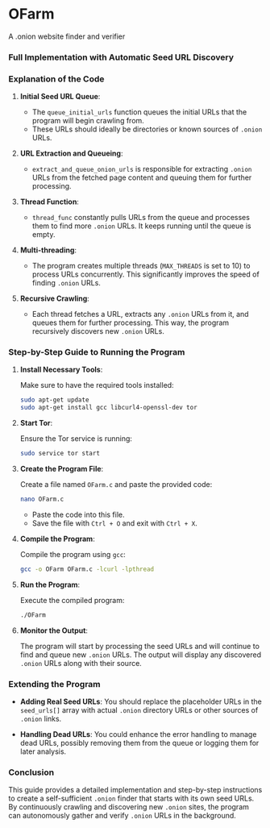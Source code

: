 # OFarm
A .onion website finder and verifier


### Full Implementation with Automatic Seed URL Discovery

### Explanation of the Code

1. **Initial Seed URL Queue**:
    - The `queue_initial_urls` function queues the initial URLs that the program will begin crawling from. 
    - These URLs should ideally be directories or known sources of `.onion` URLs.
    
2. **URL Extraction and Queueing**:
    - `extract_and_queue_onion_urls` is responsible for extracting `.onion` URLs from the fetched page content and queuing them for further processing.

3. **Thread Function**:
    - `thread_func` constantly pulls URLs from the queue and processes them to find more `.onion` URLs. It keeps running until the queue is empty.

4. **Multi-threading**:
    - The program creates multiple threads (`MAX_THREADS` is set to 10) to process URLs concurrently. This significantly improves the speed of finding `.onion` URLs.

5. **Recursive Crawling**:
    - Each thread fetches a URL, extracts any `.onion` URLs from it, and queues them for further processing. This way, the program recursively discovers new `.onion` URLs.

### Step-by-Step Guide to Running the Program

1. **Install Necessary Tools**:

    Make sure to have the required tools installed:

    ```bash
    sudo apt-get update
    sudo apt-get install gcc libcurl4-openssl-dev tor
    ```

2. **Start Tor**:

    Ensure the Tor service is running:

    ```bash
    sudo service tor start
    ```

3. **Create the Program File**:

    Create a file named `OFarm.c` and paste the provided code:

    ```bash
    nano OFarm.c
    ```

    - Paste the code into this file.
    - Save the file with `Ctrl + O` and exit with `Ctrl + X`.

4. **Compile the Program**:

    Compile the program using `gcc`:

    ```bash
    gcc -o OFarm OFarm.c -lcurl -lpthread
    ```

5. **Run the Program**:

    Execute the compiled program:

    ```bash
    ./OFarm
    ```

6. **Monitor the Output**:

    The program will start by processing the seed URLs and will continue to find and queue new `.onion` URLs. The output will display any discovered `.onion` URLs along with their source.

### Extending the Program

- **Adding Real Seed URLs**: You should replace the placeholder URLs in the `seed_urls[]` array with actual `.onion` directory URLs or other sources of `.onion` links.
  
- **Handling Dead URLs**: You could enhance the error handling to manage dead URLs, possibly removing them from the queue or logging them for later analysis.

### Conclusion

This guide provides a detailed implementation and step-by-step instructions to create a self-sufficient `.onion` finder that starts with its own seed URLs. By continuously crawling and discovering new `.onion` sites, the program can autonomously gather and verify `.onion` URLs in the background.
